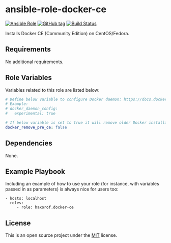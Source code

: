 # ansible-role-docker-ce

[![Ansible Role](https://img.shields.io/ansible/role/17533.svg)](https://galaxy.ansible.com/haxorof/docker-ce/)
[![GitHub tag](https://img.shields.io/github/tag/haxorof/ansible-role-docker-ce.svg)](https://github.com/haxorof/ansible-role-docker-ce)
[![Build Status](https://travis-ci.org/haxorof/ansible-role-docker-ce.svg?branch=master)](https://travis-ci.org/haxorof/ansible-role-docker-ce)

Installs Docker CE (Community Edition) on CentOS/Fedora.

## Requirements

No additional requirements.


## Role Variables

Variables related to this role are listed below:

```yaml
# Define below variable to configure Docker daemon: https://docs.docker.com/engine/reference/commandline/dockerd/#daemon-configuration-file 
# Example:
# docker_daemon_config:
#   experimental: true

# If below variable is set to true it will remove older Docker installation before Docker CE.
docker_remove_pre_ce: false
```

## Dependencies

None.

## Example Playbook

Including an example of how to use your role (for instance, with variables passed in as parameters) is always nice for users too:

    - hosts: localhost
      roles:
         - role: haxorof.docker-ce

## License

This is an open source project under the [MIT](LICENSE) license.

